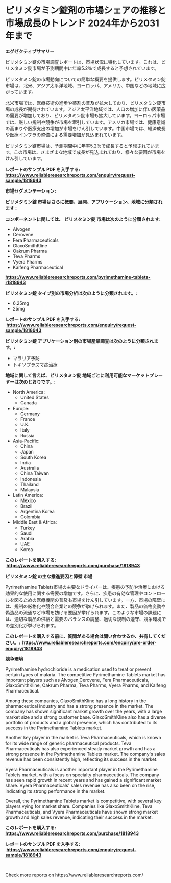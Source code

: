 <p><h1>ピリメタミン錠剤の市場シェアの推移と市場成長のトレンド 2024年から2031年まで</h1></p><p><strong>エグゼクティブサマリー</strong></p>
<p><p>ピリメタミン錠の市場調査レポートは、市場状況に特化しています。これは、ピリメタミン錠市場が予測期間中に年率5.2％で成長すると予想されています。</p><p>ピリメタミン錠の市場動向についての簡単な概要を提供します。ピリメタミン錠市場は、北米、アジア太平洋地域、ヨーロッパ、アメリカ、中国などの地域に広がっています。</p><p>北米市場では、医療技術の進歩や薬剤の普及が拡大しており、ピリメタミン錠市場の成長が期待されています。アジア太平洋地域では、人口の増加に伴い医薬品の需要が増加しており、ピリメタミン錠市場も拡大しています。ヨーロッパ市場では、厳しい規制や競争が市場を牽引しています。アメリカ市場では、健康意識の高まりや医療支出の増加が市場をけん引しています。中国市場では、経済成長や医療インフラの整備による需要増加が見込まれています。</p><p>ピリメタミン錠市場は、予測期間中に年率5.2％で成長すると予想されています。この市場は、さまざまな地域で成長が見込まれており、様々な要因が市場をけん引しています。</p></p>
<p><strong>レポートのサンプル PDF を入手する: <a href="https://www.reliableresearchreports.com/enquiry/request-sample/1818943">https://www.reliableresearchreports.com/enquiry/request-sample/1818943</a></strong></p>
<p><strong>市場セグメンテーション:</strong></p>
<p><strong> ピリメタミン錠 市場はさらに概要、展開、アプリケーション、地域に分類されます :</strong></p>
<p><strong>コンポーネントに関しては、 ピリメタミン錠 市場は次のように分類されます: &nbsp;</strong></p>
<p><ul><li>Alvogen</li><li>Cerovene</li><li>Fera Pharmaceuticals</li><li>GlaxoSmithKline</li><li>Oakrum Pharma</li><li>Teva Pharms</li><li>Vyera Pharms</li><li>Kaifeng Pharmaceutical</li></ul></p>
<p><strong><a href="https://www.reliableresearchreports.com/pyrimethamine-tablets-r1818943">https://www.reliableresearchreports.com/pyrimethamine-tablets-r1818943</a></strong></p>
<p><strong> ピリメタミン錠 タイプ別の市場分析は次のように分類されます。:</strong></p>
<p><ul><li>6.25mg</li><li>25mg</li></ul></p>
<p><strong>レポートのサンプル PDF を入手する: &nbsp;<a href="https://www.reliableresearchreports.com/enquiry/request-sample/1818943">https://www.reliableresearchreports.com/enquiry/request-sample/1818943</a></strong></p>
<p><strong> ピリメタミン錠 アプリケーション別の市場産業調査は次のように分類されます。:</strong></p>
<p><ul><li>マラリア予防</li><li>トキソプラズマ症治療</li></ul></p>
<p><strong>地域に関して言えば、ピリメタミン錠 地域ごとに利用可能なマーケットプレーヤーは次のとおりです。:</strong></p>
<p><ul>
    <li>
        North America:
        <ul>
            <li>United States</li>
            <li>Canada</li>
        </ul>
    </li>
    <li>
        Europe:
        <ul>
            <li>Germany</li>
            <li>France</li>
            <li>U.K.</li>
            <li>Italy</li>
            <li>Russia</li>
        </ul>
    </li>
    <li>
        Asia-Pacific:
        <ul>
            <li>China</li>
            <li>Japan</li>
            <li>South Korea</li>
            <li>India</li>
            <li>Australia</li>
            <li>China Taiwan</li>
            <li>Indonesia</li>
            <li>Thailand</li>
            <li>Malaysia</li>
        </ul>
    </li>
    <li>
        Latin America:
        <ul>
            <li>Mexico</li>
            <li>Brazil</li>
            <li>Argentina Korea</li>
            <li>Colombia</li>
        </ul>
    </li>
    <li>
        Middle East & Africa:
        <ul>
            <li>Turkey</li>
            <li>Saudi</li>
            <li>Arabia</li>
            <li>UAE</li>
            <li>Korea</li>
        </ul>
    </li>
    </ul></p>
<p><strong>このレポートを購入する: &nbsp;<a href="https://www.reliableresearchreports.com/purchase/1818943">https://www.reliableresearchreports.com/purchase/1818943</a></strong></p>
<p><strong>ピリメタミン錠 の主な推進要因と障壁 市場</strong></p>
<p><p>Pyrimethamine Tablets市場の主要なドライバーは、疾患の予防や治療における効果的な使用に関する需要の増加です。さらに、疾患の有効な管理やコントロールを図るための医療機関の普及も市場をけん引しています。一方、市場の障壁には、規制の厳格化や競合企業との競争が挙げられます。また、製品の価格変動や偽造品の流通など市場を妨げる要因が挙げられます。このような市場の課題には、適切な製品の供給と需要のバランスの調整、適切な規制の遵守、競争環境での差別化が挙げられます。</p></p>
<p><strong>このレポートを購入する前に、質問がある場合は問い合わせるか、共有してください。:&nbsp; <a href="https://www.reliableresearchreports.com/enquiry/pre-order-enquiry/1818943">https://www.reliableresearchreports.com/enquiry/pre-order-enquiry/1818943</a></strong></p>
<p><strong>競争環境</strong></p>
<p><p>Pyrimethamine hydrochloride is a medication used to treat or prevent certain types of malaria. The competitive Pyrimethamine Tablets market has important players such as Alvogen,Cerovene, Fera Pharmaceuticals, GlaxoSmithKline, Oakrum Pharma, Teva Pharms, Vyera Pharms, and Kaifeng Pharmaceutical.</p><p>Among these companies, GlaxoSmithKline has a long history in the pharmaceutical industry and has a strong presence in the market. The company has shown significant market growth over the years, with a large market size and a strong customer base. GlaxoSmithKline also has a diverse portfolio of products and a global presence, which has contributed to its success in the Pyrimethamine Tablets market.</p><p>Another key player in the market is Teva Pharmaceuticals, which is known for its wide range of generic pharmaceutical products. Teva Pharmaceuticals has also experienced steady market growth and has a strong presence in the Pyrimethamine Tablets market. The company's sales revenue has been consistently high, reflecting its success in the market.</p><p>Vyera Pharmaceuticals is another important player in the Pyrimethamine Tablets market, with a focus on specialty pharmaceuticals. The company has seen rapid growth in recent years and has gained a significant market share. Vyera Pharmaceuticals' sales revenue has also been on the rise, indicating its strong performance in the market.</p><p>Overall, the Pyrimethamine Tablets market is competitive, with several key players vying for market share. Companies like GlaxoSmithKline, Teva Pharmaceuticals, and Vyera Pharmaceuticals have shown strong market growth and high sales revenue, indicating their success in the market.</p></p>
<p><strong>このレポートを購入する: &nbsp; <a href="https://www.reliableresearchreports.com/purchase/1818943">https://www.reliableresearchreports.com/purchase/1818943</a></strong></p>
<p><strong>レポートのサンプル PDF を入手する: &nbsp;<a href="https://www.reliableresearchreports.com/enquiry/request-sample/1818943">https://www.reliableresearchreports.com/enquiry/request-sample/1818943</a></strong><strong></strong></p>
<p>&nbsp;</p>
<p>Check more reports on https://www.reliableresearchreports.com/</p>